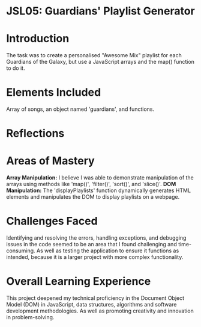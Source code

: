 # JSL05: Guardians' Playlist Generator
# Introduction
The task was to create a personalised "Awesome Mix" playlist for each Guardians of the Galaxy, but use a JavaScript arrays and the map() function to do it.

# Elements Included
Array of songs, an object named 'guardians', and functions.

# Reflections
# Areas of Mastery
**Array Manipulation:** I believe I was able to demonstrate manipulation of the arrays using methods like 'map()', 'filter()', 'sort()', and 'slice()'.
**DOM Manipulation:** The 'displayPlaylists' function dynamically generates HTML elements and manipulates the DOM to display playlists on a webpage.

# Challenges Faced
Identifying and resolving the errors, handling exceptions, and debugging issues in the code seemed to be an area that I found challenging and time-consuming. As well as testing the application to ensure it functions as intended, because it is a larger project with more complex functionality.

# Overall Learning Experience
This project deepened my technical proficiency in  the Document Object Model (DOM) in JavaScript, data structures, algorithms and software development methodologies. As well as promoting creativity and innovation in problem-solving.